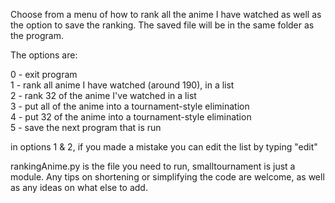 Choose from a menu of how to rank all the anime I have watched as well as the option to save the ranking.
The saved file will be in the same folder as the program. 

The options are:

0 - exit program  
1 - rank all anime I have watched (around 190), in a list  
2 - rank 32 of the anime I've watched in a list  
3 - put all of the anime into a tournament-style elimination  
4 - put 32 of the anime into a tournament-style elimination  
5 - save the next program that is run  

in options 1 & 2, if you made a mistake you can edit the list by typing "edit"

rankingAnime.py is the file you need to run, smalltournament is just a module.
Any tips on shortening or simplifying the code are welcome, as well as any ideas on what else to add.
